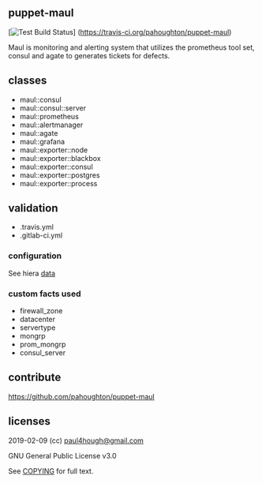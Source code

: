 ## puppet-maul

[![Test Build Status](https://travis-ci.org/pahoughton/puppet-maul.png)]
(https://travis-ci.org/pahoughton/puppet-maul)

Maul is monitoring and alerting system that utilizes the prometheus
tool set, consul and agate to generates tickets for defects.

## classes

* maul::consul
* maul::consul::server
* maul::prometheus
* maul::alertmanager
* maul::agate
* maul::grafana
* maul::exporter::node
* maul::exporter::blackbox
* maul::exporter::consul
* maul::exporter::postgres
* maul::exporter::process

## validation

* .travis.yml
* .gitlab-ci.yml


### configuration

See hiera [data](../master/data)

### custom facts used

* firewall_zone
* datacenter
* servertype
* mongrp
* prom_mongrp
* consul_server

## contribute

https://github.com/pahoughton/puppet-maul

## licenses

2019-02-09 (cc) <paul4hough@gmail.com>

GNU General Public License v3.0

See [COPYING](../master/COPYING) for full text.
